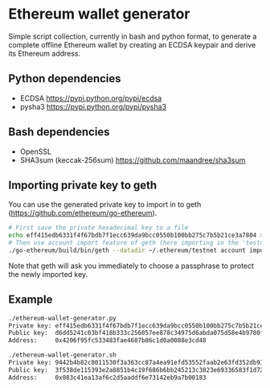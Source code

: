 # Ethereum wallet generator
Simple script collection, currently in bash and python format, to generate a complete offline Ethereum wallet by creating an ECDSA keypair and derive its Ethereum address.

## Python dependencies
- ECDSA https://pypi.python.org/pypi/ecdsa
- pysha3 https://pypi.python.org/pypi/pysha3

## Bash dependencies
- OpenSSL
- SHA3sum (keccak-256sum) https://github.com/maandree/sha3sum

## Importing private key to geth
You can use the generated private key to import in to geth (https://github.com/ethereum/go-ethereum).
```bash
# First save the private hexadecimal key to a file
echo eff415edb6331f4f67bdb7f1ecc639da9bcc0550b100bb275c7b5b21ce3a7804 > key
# Then use account import feature of geth (here importing in the 'testnet' directory)
./go-ethereum/build/bin/geth --datadir ~/.ethereum/testnet account import key
```
Note that geth will ask you immediately to choose a passphrase to protect the newly imported key.

## Example
```bash
./ethereum-wallet-generator.py 
Private key: eff415edb6331f4f67bdb7f1ecc639da9bcc0550b100bb275c7b5b21ce3a7804
Public key:  d6dd5241c03bf418b333c256057ee878c34975d6abda075d58e4b9780f4a8659fcc096b6ad763d8e5914f7daa0b7351398b1eb6458e95ac41a2711a0651f3fc6
Address:     0x4206f95fc533483fae4687b86c1d0a0088e3cd48
```

```bash
./ethereum-wallet-generator.sh
Private key: 9442b4b82c8011530f3a363cc87a4ea91efd53552faab2e63fd352db9367bb24
Public key:  3f538de115393e2a8851b4c19f686b6bb245213c3823e69336583f1d72c53d20831ea0574900b31d833932b3e8e71b4e99d574c6480890d60153fc2dccbc96d6
Address:     0x083c41ea13af6c2d5aaddf6e73142eb9a7b00183
```
